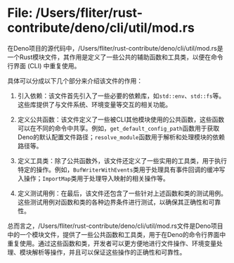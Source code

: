 # File: /Users/fliter/rust-contribute/deno/cli/util/mod.rs

在Deno项目的源代码中，/Users/fliter/rust-contribute/deno/cli/util/mod.rs是一个Rust模块文件，其作用是定义了一些公共的辅助函数和工具类，以便在命令行界面 (CLI) 中重复使用。

具体可以分成以下几个部分来介绍该文件的作用：

1. 引入依赖：该文件首先引入了一些必要的依赖库，如`std::env`、`std::fs`等。这些库提供了与文件系统、环境变量等交互的相关功能。

2. 定义公共函数：该文件定义了一些被CLI其他模块使用的公共函数，这些函数可以在不同的命令中共享。例如，`get_default_config_path`函数用于获取Deno的默认配置文件路径；`resolve_module`函数用于解析和处理模块的依赖路径等。

3. 定义工具类：除了公共函数外，该文件还定义了一些实用的工具类，用于执行特定的操作。例如，`BufWriterWithEvents`类用于处理具有事件回调的缓冲写入操作；`ImportMap`类用于处理导入映射的相关操作等。

4. 定义测试用例：在最后，该文件还包含了一些针对上述函数和类的测试用例。这些测试用例对函数和类的各种边界条件进行测试，以确保其正确性和可靠性。

总而言之，/Users/fliter/rust-contribute/deno/cli/util/mod.rs文件是Deno项目中的一个模块文件，提供了一些公共函数和工具类，用于在Deno的命令行界面中重复使用。通过这些函数和类，开发者可以更方便地进行文件操作、环境变量处理、模块解析等操作，并且可以保证这些操作的正确性和可靠性。

